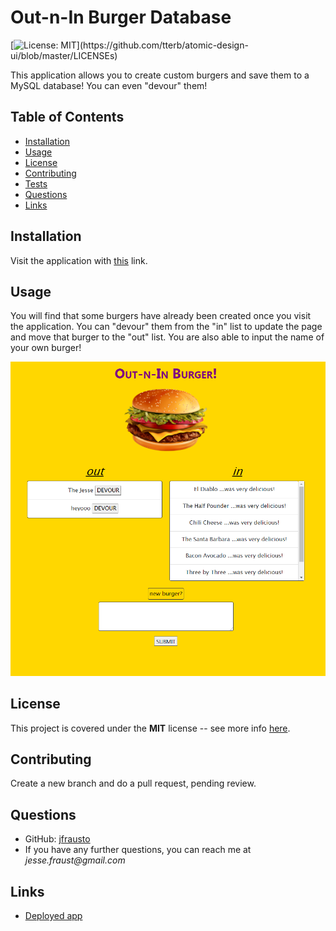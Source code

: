 # Out-n-In Burger Database

[![License: MIT](https://img.shields.io/apm/l/atomic-design-ui.svg?)](https://github.com/tterb/atomic-design-ui/blob/master/LICENSEs)

This application allows you to create custom burgers and save them to a MySQL database! You can even "devour" them!

## Table of Contents

- [Installation](#Installation)
- [Usage](#Usage)
- [License](#License)
- [Contributing](#Contributing)
- [Tests](#Testing)
- [Questions](#Questions)
- [Links](#Links)

## Installation

Visit the application with [this]() link.

## Usage

You will find that some burgers have already been created once you visit the application. You can "devour" them from the "in" list to update the page and move that burger to the "out" list. You are also able to input the name of your own burger!

![Burger view!](/screenshots/burger_app.PNG?raw=true "sample burger page look")

## License

This project is covered under the **MIT** license -- see more info [here](https://opensource.org/licenses/MIT).

## Contributing

Create a new branch and do a pull request, pending review.

## Questions

- GitHub: [jfrausto](https://github.com/jfrausto)
- If you have any further questions, you can reach me at _jesse.fraust@gmail.com_

## Links

- [Deployed app](https://gentle-oasis-33918.herokuapp.com/)
